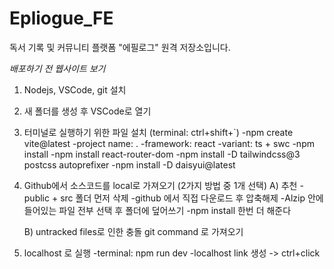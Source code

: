 # Epliogue_FE
독서 기록 및 커뮤니티 플랫폼 "에필로그" 원격 저장소입니다.


*배포하기 전 웹사이트 보기*
1) Nodejs, VSCode, git 설치
2) 새 폴더를 생성 후 VSCode로 열기
3) 터미널로 실행하기 위한 파일 설치 (terminal: ctrl+shift+`)
   -npm create vite@latest
   -project name: .
   -framework: react
   -variant: ts + swc
   -npm install
   -npm install react-router-dom
   -npm install -D tailwindcss@3 postcss autoprefixer
   -npm install -D daisyui@latest
5) Github에서 소스코드를 local로 가져오기 (2가지 방법 중 1개 선택)
   A) 추천
   -public + src 폴더 먼저 삭제
   -github 에서 직접 다운로드 후 압축해제
   -Alzip 안에 들어있는 파일 전부 선택 후 폴더에 덮어쓰기
   -npm install 한번 더 해준다
   
   B) untracked files로 인한 충돌
   git command 로 가져오기
6) localhost 로 실행
   -terminal: npm run dev
   -localhost link 생성 -> ctrl+click